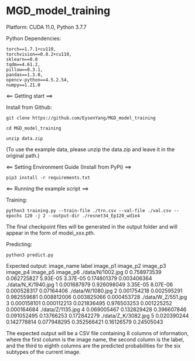 # MGD_model_training

Platform: CUDA 11.0, Python 3.7.7

Python Dependencies:

	torch==1.7.1+cu110,
	torchvision==0.8.2+cu110,
	sklearn==0.0
	tqdm==4.61.2,
	pillow==8.3.1,
	pandas==1.3.0,
	opencv-python==4.5.2.54,
	numpy==1.21.0

<== Getting start ==>

Install from Github:

	git clone https://github.com/EysenYang/MGD_model_training

	cd MGD_model_training

	unzip data.zip

(To use the example data, please unzip the data.zip and leave it in the original path.)

<== Setting Environment Guide (Install from PyPi) ==>

	pip3 install -r requirements.txt


<== Running the example script ==>

Training:

	python3 training.py --train-file ./trn.csv --val-file ./val.csv --epochs 120 -j 2 --output-dir ./resnet34_Ep120_wd1e4

The final checkpoint files will be generated in the output folder and will appear in the form of model_xxx.pth.

Predicting:

	python3 predict.py 

Expected output:
	image_name	label	image_p1	image_p2	image_p3	image_p4	image_p5	image_p6
./data/N/1002.jpg	0	0.758973539	0.062725827	5.93E-05	3.37E-05	0.174801379	0.003406364
./data/N_K/1940.jpg	1	0.001687979	0.926098049	3.35E-05	8.07E-06	0.000528317	0.07164406
./data/W/1080.jpg	2	0.001754218	0.002595291	0.982559681	0.008812006	0.003825066	0.000453728
./data/W_Z/551.jpg	3	0.000158101	0.000112213	0.021836495	0.976503253	0.001225252	0.000164684
./data/Z/1135.jpg	4	0.069005467	0.132829428	0.396607846	0.091052495	0.13766253	0.172842279
./data/Z_K/3082.jpg	5	0.020390244	0.142778814	0.077948295	0.352566421	0.16126579	0.24505043

The expected output will be a CSV file containing 8 columns of information, where the first column is the image name, the second column is the label, and the third to eighth columns are the predicted probabilities for the six subtypes of the current image.
